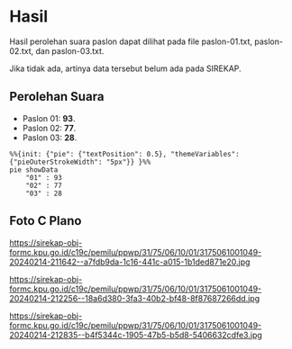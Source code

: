 # Hasil

Hasil perolehan suara paslon dapat dilihat pada file paslon-01.txt, paslon-02.txt, dan paslon-03.txt.

Jika tidak ada, artinya data tersebut belum ada pada SIREKAP.

## Perolehan Suara

 * Paslon 01: **93**.
 * Paslon 02: **77**.
 * Paslon 03: **28**.

```mermaid
%%{init: {"pie": {"textPosition": 0.5}, "themeVariables": {"pieOuterStrokeWidth": "5px"}} }%%
pie showData
    "01" : 93
    "02" : 77
    "03" : 28
```
## Foto C Plano

https://sirekap-obj-formc.kpu.go.id/c19c/pemilu/ppwp/31/75/06/10/01/3175061001049-20240214-211642--a7fdb9da-1c16-441c-a015-1b1ded871e20.jpg

https://sirekap-obj-formc.kpu.go.id/c19c/pemilu/ppwp/31/75/06/10/01/3175061001049-20240214-212256--18a6d380-3fa3-40b2-bf48-8f87687266dd.jpg

https://sirekap-obj-formc.kpu.go.id/c19c/pemilu/ppwp/31/75/06/10/01/3175061001049-20240214-212835--b4f5344c-1905-47b5-b5d8-5406632cdfe3.jpg

